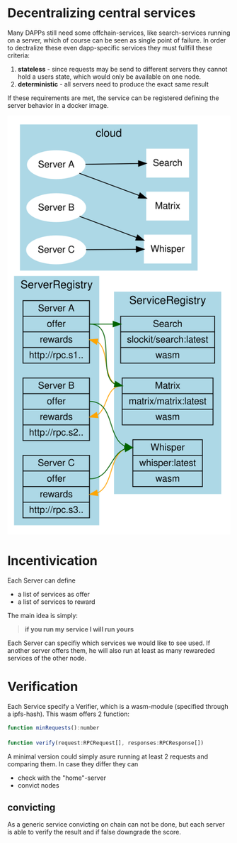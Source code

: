 # Decentralizing central services

Many DAPPs still need some offchain-services, like search-services running on a server, which of course can be seen as single point of failure. In order to dectralize these even dapp-specific services they must fullfill these criteria:

1. **stateless** - since requests may be send to different servers they cannot hold a users state, which would only be available on one node.
2. **deterministic** - all servers need to produce the exact same result

If these requirements are met, the service can be registered defining the server behavior in a docker image.

![Alt text](./service_registry.svg)

# Incentivication

Each Server can define

- a list of services as offer
- a list of services to reward

The main idea is simply:

> **if you run my service I will run yours**

Each Server can specifiy which services we would like to see used. If another server offers them, he will also run at least as many rewareded services of the other node.

# Verification

Each Service specify a Verifier, which is a wasm-module (specified through a ipfs-hash). This wasm offers 2 function:

```js
function minRequests():number

function verify(request:RPCRequest[], responses:RPCResponse[])
```

A minimal version could simply asure running at least 2 requests and comparing them. In case they differ they can 

- check with the "home"-server
- convict nodes

## convicting

As a generic service convicting on chain can not be done, but each server is able to verify the result and if false downgrade the score.

